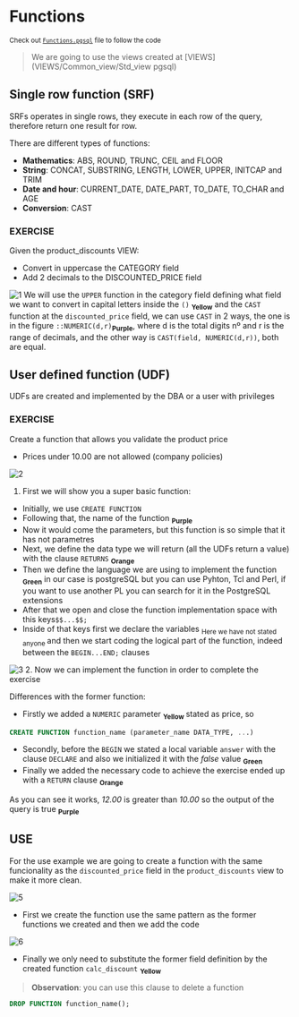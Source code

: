 # Functions
<sub> Check out [`Functions.pgsql`](Functions.pgsql) file to follow the code </sub>

> We are going to use the views created at 
[VIEWS](VIEWS/Common_view/Std_view pgsql)

## Single row function (SRF)
 SRFs operates in single rows, they execute in each row of the query, therefore return one result for row.

 There are different types of functions:

 - **Mathematics**: ABS, ROUND, TRUNC, CEIL and FLOOR
 - **String**: CONCAT, SUBSTRING, LENGTH, LOWER, UPPER, INITCAP and TRIM
 - **Date and hour**: CURRENT_DATE, DATE_PART, TO_DATE, TO_CHAR and AGE
 - **Conversion**: CAST

### EXERCISE
Given the product_discounts VIEW:
- Convert in uppercase the CATEGORY field
- Add 2 decimals to the DISCOUNTED_PRICE field

![1](https://github.com/RogerCL24/pgSQL/assets/90930371/9ee36bcb-6265-4799-bf10-c1d7a781bcc5)
We will use the `UPPER` function in the category field defining what field we want to convert in capital 
letters inside the `()` <sub>**Yellow**</sub> and the `CAST` function at the `discounted_price` field, we can use `CAST` 
in 2 ways, the one is in the figure `::NUMERIC(d,r)`<sub>**Purple**</sub>, where d is the total digits nº and r is the range of
decimals, and the other way is `CAST(field, NUMERIC(d,r))`, both are equal.

## User defined function (UDF)
UDFs are created and implemented by the DBA or a user with privileges

### EXERCISE 
Create a function that allows you validate the product price
- Prices under 10.00 are not allowed (company policies)

![2](https://github.com/RogerCL24/pgSQL/assets/90930371/b262a289-d3fa-4c3a-8529-ae8e0844f8dc)
1. First we will show you a super basic function:

- Initially, we use `CREATE FUNCTION`
- Following that, the name of the function <sub> **Purple** </sub>
- Now it would come the parameters, but this function is so simple that it has not parametres
- Next, we define the data type we will return (all the UDFs return a value) with the clause 
`RETURNS` <sub> **Orange** </sub>
- Then we define the language we are using to implement the function <sub> **Green**</sub> in our case is 
postgreSQL but you can use Pyhton, Tcl and Perl, if you want to use another PL you can 
search for it in the PostgreSQL extensions
- After that we open and close the function implementation space with this keys`$$...$$;`
- Inside of that keys first we declare the variables <sub> Here we have not stated anyone </sub> and then
we start coding the logical part of the function, indeed between the `BEGIN...END;` clauses

![3](https://github.com/RogerCL24/pgSQL/assets/90930371/b0c1ab6d-3650-45b6-ad88-7fb1a92c4a78)
2. Now we can implement the function in order to complete the exercise

Differences with the former function:
- Firstly we added a ``NUMERIC`` parameter <sub> **Yellow** </sub> stated as price, so
```SQL
CREATE FUNCTION function_name (parameter_name DATA_TYPE, ...)
```
- Secondly, before the ``BEGIN`` we stated a local variable ``answer`` with the clause ``DECLARE`` and 
also we initialized it with the _false_ value <sub> **Green**</sub>
- Finally we added the necessary code to achieve the exercise ended up with a `RETURN` clause 
<sub> **Orange**</sub>

As you can see it works, _12.00_ is greater than _10.00_ so the output of the query is true <sub> **Purple** </sub>

## USE 

For the use example we are going to create a function with the same funcionality as the 
``discounted_price`` field in the `product_discounts` view to make it more clean.

![5](https://github.com/RogerCL24/pgSQL/assets/90930371/056fd42f-07f4-4380-a880-7474ed67cee9)
- First we create the function use the same pattern as the former functions we created and then 
we add the code 

![6](https://github.com/RogerCL24/pgSQL/assets/90930371/35bf417a-b9a5-4a15-8fcf-8dfa73917764)
- Finally we only need to substitute the former field definition by the created function 
`calc_discount` <sub> **Yellow** </sub>

> **Observation**: you can use this clause to delete a function
```SQL
DROP FUNCTION function_name();
```




